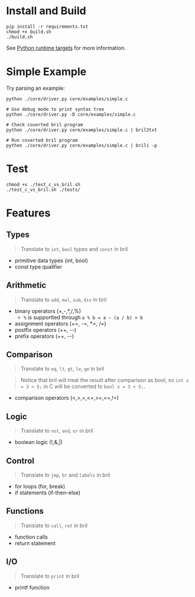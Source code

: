 # Install and Build

```
pip install -r requirements.txt
chmod +x build.sh
./build.sh
```

See [Python runtime targets](https://github.com/antlr/antlr4/blob/master/doc/python-target.md) for more information.

# Simple Example

Try parsing an example:

```
python ./core/driver.py core/examples/simple.c

# Use debug mode to print syntax tree
python ./core/driver.py -D core/examples/simple.c

# Check coverted bril program
python ./core/driver.py core/examples/simple.c | bril2txt

# Run coverted bril program
python ./core/driver.py core/examples/simple.c | brili -p
```

# Test

```
chmod +x ./test_c_vs_bril.sh
./test_c_vs_bril.sh ./tests/
```

# Features

## Types

> Translate to `int`, `bool` types and `const` in bril

- primitive data types (int, bool)
- const type qualifier

## Arithmetic

> Translate to `add`, `mul`, `sub`, `div` in bril

- binary operators (+,-,*,/,%)
    - `%` is supportted through `a % b = a − (a / b) × b`
- assignment operators (+=, -=, *=, /=)
- postfix operators (++, --)
- prefix operators (++, --)


## Comparison

> Translate to `eq`, `lt`, `gt`, `le`, `ge` in bril

> Notice that bril will treat the result after comparison as bool, so `int x = 3 < 5;` in C will be converted to `bool x = 3 < 5;`.

- comparison operators (<,>,=,<=,>=,==,!=)

## Logic

> Translate to `not`, `and`, `or` in bril

- boolean logic (!,&,|)

## Control

> Translate to `jmp`, `br` and `labels` in bril

- for loops (for, break)
- if statements (if-then-else)

## Functions

> Translate to `call`, `ret` in bril

- function calls
- return statement

## I/O

> Translate to `print` in bril

- printf function
